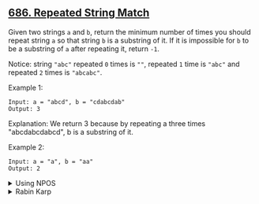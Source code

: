 ## [686. Repeated String Match](https://leetcode.com/problems/repeated-string-match/description/)
Given two strings `a` and `b`, return the minimum number of times you should repeat string `a` so that string `b` is a substring of it. If it is impossible for `b`​​​​​​ to be a substring of `a` after repeating it, return `-1`.

Notice: string `"abc"` repeated `0` times is `""`, repeated `1` time is `"abc"` and repeated `2` times is `"abcabc"`.

Example 1:
```
Input: a = "abcd", b = "cdabcdab"
Output: 3
```
Explanation: We return 3 because by repeating a three times "abcdabcdabcd", b is a substring of it.

Example 2:
```
Input: a = "a", b = "aa"
Output: 2
```
<details>
  <summary>Using NPOS</summary>
  <br>

```cpp
class Solution {
public:
    int repeatedStringMatch(string a, string b) {
        string ans = "";
        int cnt=0;
        while(ans.size() < b.size()){
            ans += a;
            cnt++;
        }
        if(ans.find(b) != string::npos) return cnt;
        ans+=a;
        cnt++;
        if(ans.find(b) != string::npos) return cnt;
        return -1;
    }
};
```
</details>
<details>
  <summary> Rabin Karp</summary>
  
**Intuition For Rabin Karp:**
The hash value is calculated using a rolling hash function, which allows you to update the hash value for a new substring by efficiently removing the contribution of the old character and adding the 
contribution of the new character. This makes it possible to slide the pattern over the text and calculate the hash value for each substring without recalculating the entire hash from scratch.

**Algorithm for Rabin Karp:**
- Initially calculate the hash value of the pattern.
- Start iterating from the starting of the string:
    - Calculate the hash value of the current substring having length `m`.
    - If the hash value of the current substring and the pattern are same check if the substring is same as the pattern.
    - If they are same, store the starting index as a valid answer. Otherwise, continue for the next substrings.
- Return the starting indices as the required answer.
  
